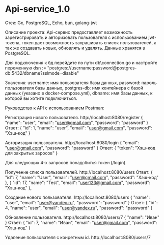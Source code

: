 # Api-service_1.0

Стек:
Go, PostgreSQL, Echo, bun, golang-jwt

Описание проекта:
Api-сервис предоставляет возможность зарегистрировать и авторизовать пользователя с использованием jwt-токена, токен дает возможность запрашивать список пользователей, а так же создавать новых, обновлять и удалять. Данные хранятся в PostgreSQL.

Для подключения к бд перейдите по пути db\connection.go и настройте переменную dsn := "postgres://username:password@postgres-db:5432/dbname?sslmode=disable"

Значения:
username: имя пользователя базы данных,
password: пароль пользователя базы данных,
postgres-db: имя контейнера с базой данных (указано в docker-compose.yml),
dbname: имя базы данных, к которой вы хотите подключиться.

Руководство к API с использованием Postman:

Регистрация нового пользователя.
http://localhost:8080/register
{
    "name": "user",
    "email": "user@gmail.com",
    "password": "password"
}
Ответ:
{
    "id": 1,
    "name": "user",
    "email": "user@gmail.com",
    "password": "Хэш-код"
}

Авторизация пользователя.
http://localhost:8080/login
{
    "email": "user@gmail.com",
    "password": "password"
}
Ответ:
{
    "token": "Хэш-код для закрытых заросов"
}

Для следующих 4-х запросов понадобится токен (/login).

Получение списка пользователей.
http://localhost:8080/users
Ответ:
{
        "id": 7,
        "name": "User",
        "email": "user@gmail.com",
        "password": "Хэш-код"
    },
    {
        "id": 17,
        "name": "Test",
        "email": "user123@gmail.com",
        "password": "Хэш-код"
    },

Создание нового пользователя.
http://localhost:8080/users
{
    "name": "user",
    "email": "user@yandex.ru",
    "password": "password"
}
Ответ:
{
    "id": 4,
    "name": "user",
    "email": "user@yandex.ru",
    "password": "password"
}

Обновление пользователя.
http://localhost:8080/users/7
{
    "name": "Иван"
}
Ответ:
{
    "id": 7,
    "name": "Иван",
    "email": "user@gmail.com",
    "password": "Хэш-код"
}

Удаление пользователя с конретным id.
http://localhost:8080/users/7
